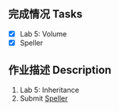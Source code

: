 ## 完成情况 Tasks

- [x] Lab 5: Volume
- [x] Speller

## 作业描述 Description

1. Lab 5: Inheritance
2. Submit [Speller](https://cs50.harvard.edu/x/2022/psets/5/speller/)
